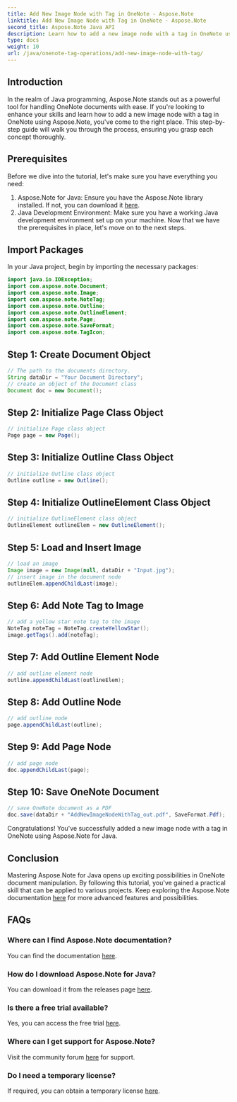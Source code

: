 ```yaml
---
title: Add New Image Node with Tag in OneNote - Aspose.Note
linktitle: Add New Image Node with Tag in OneNote - Aspose.Note
second_title: Aspose.Note Java API
description: Learn how to add a new image node with a tag in OneNote using Aspose.Note for Java. Elevate your Java programming skills effortlessly.
type: docs
weight: 10
url: /java/onenote-tag-operations/add-new-image-node-with-tag/
---
```

## Introduction
In the realm of Java programming, Aspose.Note stands out as a powerful tool for handling OneNote documents with ease. If you're looking to enhance your skills and learn how to add a new image node with a tag in OneNote using Aspose.Note, you've come to the right place. This step-by-step guide will walk you through the process, ensuring you grasp each concept thoroughly.
## Prerequisites
Before we dive into the tutorial, let's make sure you have everything you need:
1. Aspose.Note for Java: Ensure you have the Aspose.Note library installed. If not, you can download it [here](https://releases.aspose.com/note/java/).
2. Java Development Environment: Make sure you have a working Java development environment set up on your machine.
Now that we have the prerequisites in place, let's move on to the next steps.
## Import Packages
In your Java project, begin by importing the necessary packages:
```java
import java.io.IOException;
import com.aspose.note.Document;
import com.aspose.note.Image;
import com.aspose.note.NoteTag;
import com.aspose.note.Outline;
import com.aspose.note.OutlineElement;
import com.aspose.note.Page;
import com.aspose.note.SaveFormat;
import com.aspose.note.TagIcon;
```
## Step 1: Create Document Object
```java
// The path to the documents directory.
String dataDir = "Your Document Directory";
// create an object of the Document class
Document doc = new Document();
```
## Step 2: Initialize Page Class Object
```java
// initialize Page class object
Page page = new Page();
```
## Step 3: Initialize Outline Class Object
```java
// initialize Outline class object
Outline outline = new Outline();
```
## Step 4: Initialize OutlineElement Class Object
```java
// initialize OutlineElement class object
OutlineElement outlineElem = new OutlineElement();
```
## Step 5: Load and Insert Image
```java
// load an image
Image image = new Image(null, dataDir + "Input.jpg");
// insert image in the document node
outlineElem.appendChildLast(image);
```
## Step 6: Add Note Tag to Image
```java
// add a yellow star note tag to the image
NoteTag noteTag = NoteTag.createYellowStar();
image.getTags().add(noteTag);
```
## Step 7: Add Outline Element Node
```java
// add outline element node
outline.appendChildLast(outlineElem);
```
## Step 8: Add Outline Node
```java
// add outline node
page.appendChildLast(outline);
```
## Step 9: Add Page Node
```java
// add page node
doc.appendChildLast(page);
```
## Step 10: Save OneNote Document
```java
// save OneNote document as a PDF
doc.save(dataDir + "AddNewImageNodeWithTag_out.pdf", SaveFormat.Pdf);
```
Congratulations! You've successfully added a new image node with a tag in OneNote using Aspose.Note for Java.
## Conclusion
Mastering Aspose.Note for Java opens up exciting possibilities in OneNote document manipulation. By following this tutorial, you've gained a practical skill that can be applied to various projects. Keep exploring the Aspose.Note documentation [here](https://reference.aspose.com/note/java/) for more advanced features and possibilities.
## FAQs
### Where can I find Aspose.Note documentation?
You can find the documentation [here](https://reference.aspose.com/note/java/).
### How do I download Aspose.Note for Java?
You can download it from the releases page [here](https://releases.aspose.com/note/java/).
### Is there a free trial available?
Yes, you can access the free trial [here](https://releases.aspose.com/).
### Where can I get support for Aspose.Note?
Visit the community forum [here](https://forum.aspose.com/c/note/28) for support.
### Do I need a temporary license?
If required, you can obtain a temporary license [here](https://purchase.aspose.com/temporary-license/).
